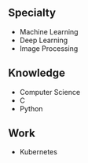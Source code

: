 ## Specialty
- Machine Learning
- Deep Learning
- Image Processing

## Knowledge
- Computer Science
- C
- Python

## Work
- Kubernetes
